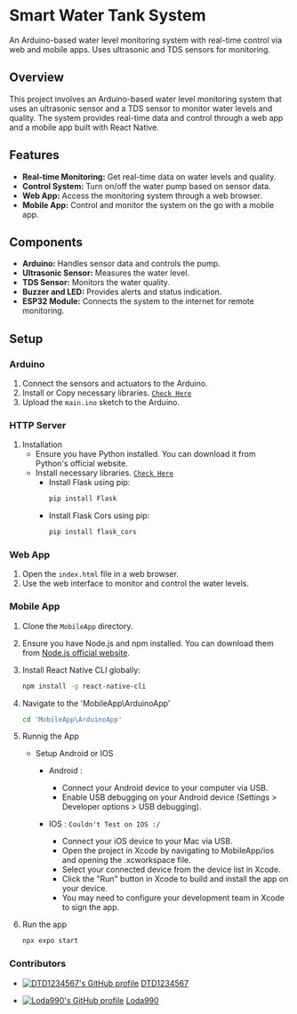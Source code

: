 # Smart Water Tank System

An Arduino-based water level monitoring system with real-time control via web and mobile apps. Uses ultrasonic and TDS sensors for monitoring.


## Overview
This project involves an Arduino-based water level monitoring system that uses an ultrasonic sensor and a TDS sensor to monitor water levels and quality. The system provides real-time data and control through a web app and a mobile app built with React Native.

## Features
- **Real-time Monitoring:** Get real-time data on water levels and quality.
- **Control System:** Turn on/off the water pump based on sensor data.
- **Web App:** Access the monitoring system through a web browser.
- **Mobile App:** Control and monitor the system on the go with a mobile app.

## Components
- **Arduino:** Handles sensor data and controls the pump.
- **Ultrasonic Sensor:** Measures the water level.
- **TDS Sensor:** Monitors the water quality.
- **Buzzer and LED:** Provides alerts and status indication.
- **ESP32 Module:** Connects the system to the internet for remote monitoring.

## Setup

### Arduino
1. Connect the sensors and actuators to the Arduino.
2. Install or Copy necessary libraries. [`Check Here`](https://github.com/Thisal-D/Smart-Water-Tank-System/tree/main/Arduino/libraries)
3. Upload the `main.ino` sketch to the Arduino.

### HTTP Server
1. Installation
    - Ensure you have Python installed. You can download it from Python's official website.
    - Install necessary libraries. [`Check Here`](https://github.com/Thisal-D/Smart-Water-Tank-System/blob/main/HttpServer/requirement.txt)
        - Install Flask using pip:
            ```bash
            pip install Flask
            ```
        - Install Flask Cors using pip:
            ```bash
            pip install flask_cors
            ```
### Web App
1. Open the `index.html` file in a web browser.
2. Use the web interface to monitor and control the water levels.

### Mobile App
1. Clone the `MobileApp` directory.

2. Ensure you have Node.js and npm installed. You can download them from [Node.js official website](https://nodejs.org/).
   
3. Install React Native CLI globally:
    ```bash
    npm install -g react-native-cli
    ```

4. Navigate to the 'MobileApp\ArduinoApp'
    ```bash
    cd 'MobileApp\ArduinoApp'
    ```

5. Runnig the App
    - Setup Android or IOS
        - Android :
            - Connect your Android device to your computer via USB.
            - Enable USB debugging on your Android device (Settings > Developer options > USB debugging).

        - IOS : ```Couldn't Test on IOS :/```
            - Connect your iOS device to your Mac via USB.
            - Open the project in Xcode by navigating to MobileApp/ios and opening the .xcworkspace file.
            - Select your connected device from the device list in Xcode.
            - Click the "Run" button in Xcode to build and install the app on your device.
            - You may need to configure your development team in Xcode to sign the app.
             
6. Run the app 
    ```bash
    npx expo start
    ```

### Contributors

<!-- Contributor 1 -->
- [![DTD1234567's GitHub profile](https://github.com/DTD1234567.png?size=50)](https://github.com/DTD1234567)
[DTD1234567](https://github.com/DTD1234567)

<!-- Contributor 2 -->
- [![Loda990's GitHub profile](https://github.com/Loda990.png?size=50)](https://github.com/Loda990)
[Loda990](https://github.com/Loda990)


